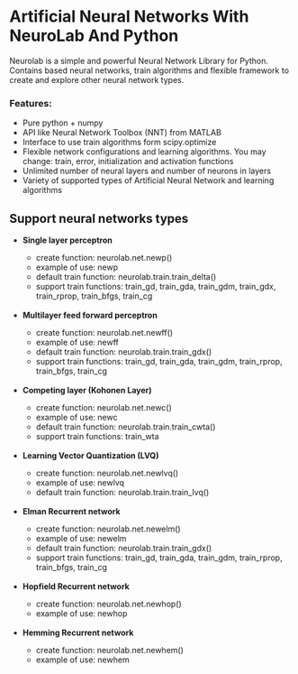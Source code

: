 # Artificial Neural Networks With NeuroLab And Python

Neurolab is a simple and powerful Neural Network Library for Python. Contains based neural networks, train algorithms and flexible framework to create and explore other neural network types.

### Features:	
* Pure python + numpy
* API like Neural Network Toolbox (NNT) from MATLAB
* Interface to use train algorithms form scipy.optimize
* Flexible network configurations and learning algorithms. You may change: train, error, initialization and activation functions
* Unlimited number of neural layers and number of neurons in layers
* Variety of supported types of Artificial Neural Network and learning algorithms

## Support neural networks types
<ul>
  <li><strong>Single layer perceptron</strong></li>
  <ul>
    <li>create function: neurolab.net.newp()</li>
    <li>example of use: newp</li>
    <li>default train function: neurolab.train.train_delta()</li>
    <li>support train functions: train_gd, train_gda, train_gdm, train_gdx, train_rprop, train_bfgs, train_cg</li>
    <br>
  </ul>
    <li><strong>Multilayer feed forward perceptron</strong></li>
  <ul>
    <li>create function: neurolab.net.newff()</li>
    <li>example of use: newff</li>
    <li>default train function: neurolab.train.train_gdx()</li>
    <li>support train functions: train_gd, train_gda, train_gdm, train_rprop, train_bfgs, train_cg</li>
    <br>
  </ul>
    <li><strong>Competing layer (Kohonen Layer)</strong></li>
  <ul>
    <li>create function: neurolab.net.newc()</li>
    <li>example of use: newc</li>
    <li>default train function: neurolab.train.train_cwta()</li>
    <li>support train functions: train_wta</li>
    <br>
  </ul>
    <li><strong>Learning Vector Quantization (LVQ)</strong></li>
  <ul>
    <li>create function: neurolab.net.newlvq()</li>
    <li>example of use: newlvq</li>
    <li>default train function: neurolab.train.train_lvq()</li>
    <br>
  </ul>
      <li><strong>Elman Recurrent network</strong></li>
  <ul>
    <li>create function: neurolab.net.newelm()</li>
    <li>example of use: newelm</li>
    <li>default train function: neurolab.train.train_gdx()</li>
    <li>support train functions: train_gd, train_gda, train_gdm, train_rprop, train_bfgs, train_cg</li><br>
  </ul>
      <li><strong>Hopfield Recurrent network</strong></li>
  <ul>
    <li>create function: neurolab.net.newhop()</li>
    <li>example of use: newhop</li><br>
  </ul>
  <li><strong>Hemming Recurrent network</strong></li>
  <ul>
    <li>create function: neurolab.net.newhem()</li>
    <li>example of use: newhem</li><br>
  </ul>
 </ul>
